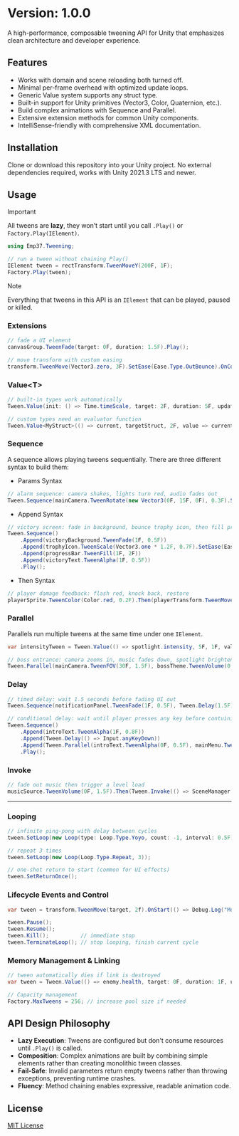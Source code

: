 # Version: 1.0.0
A high-performance, composable tweening API for Unity that emphasizes clean architecture and developer experience.

## Features
- Works with domain and scene reloading both turned off.
- Minimal per-frame overhead with optimized update loops.
- Generic Value<T> system supports any struct type.
- Built-in support for Unity primitives (Vector3, Color, Quaternion, etc.).
- Build complex animations with Sequence and Parallel.
- Extensive extension methods for common Unity components.
- IntelliSense-friendly with comprehensive XML documentation.

## Installation
Clone or download this repository into your Unity project. No external dependencies required, works with Unity 2021.3 LTS and newer.

## Usage
> [!IMPORTANT]
> All tweens are **lazy**, they won’t start until you call `.Play()` or `Factory.Play(IElement)`.
```csharp
using Emp37.Tweening;

// run a tween without chaining Play()
IElement tween = rectTransform.TweenMoveY(200F, 1F);
Factory.Play(tween);
```
> [!Note]
> Everything that tweens in this API is an `IElement` that can be played, paused or killed.
### Extensions
```csharp
// fade a UI element
canvasGroup.TweenFade(target: 0F, duration: 1.5F).Play();

// move transform with custom easing
transform.TweenMove(Vector3.zero, 3F).SetEase(Ease.Type.OutBounce).OnComplete(() => print("Finished")).Play();
```
### Value\<T>
```csharp
// built-in types work automatically
Tween.Value(init: () => Time.timeScale, target: 2F, duration: 5F, update: value => Time.timeScale = value).Play();

// custom types need an evaluator function
Tween.Value<MyStruct>(() => current, targetStruct, 2F, value => currentStruct = value, evaluator: (a, b, t) => MyStruct.Lerp(a, b, t)).Play();
```
### Sequence
A sequence allows playing tweens sequentially. There are three different syntax to build them:
- Params Syntax
```csharp
// alarm sequence: camera shakes, lights turn red, audio fades out
Tween.Sequence(mainCamera.TweenRotate(new Vector3(0F, 15F, 0F), 0.3F).SetEase(Ease.Type.InOutSine), sirenLight.TweenColor(Color.red, 0.5F), alarmSource.TweenVolume(0F, 1F)).Play();
```
- Append Syntax
```csharp
// victory screen: fade in background, bounce trophy icon, then fill progress bar, fade in victory text
Tween.Sequence()
    .Append(victoryBackground.TweenFade(1F, 0.5F))
    .Append(trophyIcon.TweenScale(Vector3.one * 1.2F, 0.7F).SetEase(Ease.Type.OutBack))
    .Append(progressBar.TweenFill(1F, 2F))
    .Append(victoryText.TweenAlpha(1F, 0.5F))
    .Play();
```
- Then Syntax
```csharp
// player damage feedback: flash red, knock back, restore
playerSprite.TweenColor(Color.red, 0.2F).Then(playerTransform.TweenMoveX(playerTransform.position.x - 1.5F, 0.3F).SetEase(Ease.Type.OutQuad)).Then(playerSprite.TweenColor(originalColor, 0.2F)).Play();
```
### Parallel
Parallels run multiple tweens at the same time under one `IElement`.
```csharp
var intensityTween = Tween.Value(() => spotlight.intensity, 5F, 1F, value => spotlight.intensity = value).SetDelay(0.2F);

// boss entrance: camera zooms in, music fades down, spotlight brightens simultaneously
Tween.Parallel(mainCamera.TweenFOV(30F, 1.5F), bossTheme.TweenVolume(0.3F, 1.5F), intensityTween).Play();
```
### Delay
```csharp
// timed delay: wait 1.5 seconds before fading UI out
Tween.Sequence(notificationPanel.TweenFade(1F, 0.5F), Tween.Delay(1.5F), notificationPanel.TweenFade(0F, 0.5F)).Play();

// conditional delay: wait until player presses any key before contuining the sequence
Tween.Sequence()
    .Append(introText.TweenAlpha(1F, 0.8F))
    .Append(Tween.Delay(() => Input.anyKeyDown))
    .Append(Tween.Parallel(introText.TweenAlpha(0F, 0.5F), mainMenu.TweenFade(1F, 1F)))
    .Play();
```
### Invoke
```csharp
// fade out music then trigger a level load
musicSource.TweenVolume(0F, 1.5F).Then(Tween.Invoke(() => SceneManager.LoadScene("NextLevel"))).Play();
```
---
### Looping
```csharp
// infinite ping-pong with delay between cycles
tween.SetLoop(new Loop(type: Loop.Type.Yoyo, count: -1, interval: 0.5F));

// repeat 3 times
tween.SetLoop(new Loop(Loop.Type.Repeat, 3));

// one-shot return to start (common for UI effects)
tween.SetReturnOnce();
```
### Lifecycle Events and Control
```csharp
var tween = transform.TweenMove(target, 2f).OnStart(() => Debug.Log("Moving!")).OnUpdate(progress => UpdateProgressBar(progress)).OnComplete(() => TriggerParticles()).Play();

tween.Pause();
tween.Resume();
tween.Kill();          // immediate stop
tween.TerminateLoop(); // stop looping, finish current cycle
```
### Memory Management & Linking
```csharp
// tween automatically dies if link is destroyed
var tween = Tween.Value(() => enemy.health, target: 0F, duration: 1F, update: v => enemy.health = v, link: enemy.gameObject);

// Capacity management
Factory.MaxTweens = 256; // increase pool size if needed
```
## API Design Philosophy
- **Lazy Execution**: Tweens are configured but don't consume resources until `.Play()` is called.
- **Composition**: Complex animations are built by combining simple elements rather than creating monolithic tween classes.
- **Fail-Safe**: Invalid parameters return empty tweens rather than throwing exceptions, preventing runtime crashes.
- **Fluency**: Method chaining enables expressive, readable animation code.

## License
[MIT License](LICENSE)
